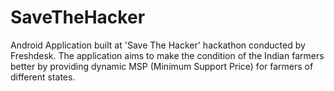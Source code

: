 # SaveTheHacker
Android Application built at 'Save The Hacker' hackathon conducted by Freshdesk.
The application aims to make the condition of the Indian farmers better by providing dynamic MSP (Minimum Support Price) for farmers of different states.

